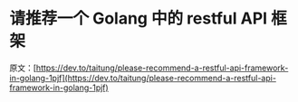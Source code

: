 # 请推荐一个 Golang 中的 restful API 框架

原文：[https://dev.to/taitung/please-recommend-a-restful-api-framework-in-golang-1pjf](https://dev.to/taitung/please-recommend-a-restful-api-framework-in-golang-1pjf)